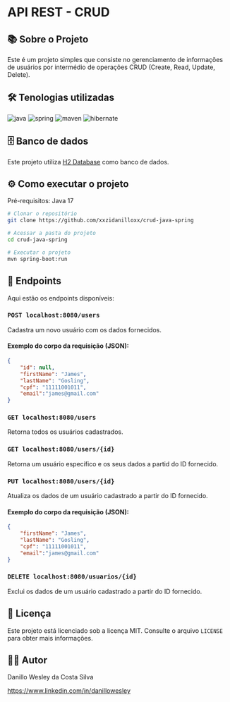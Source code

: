# API REST - CRUD

## :books: Sobre o Projeto

Este é um projeto simples que consiste no gerenciamento de informações de usuários por intermédio de operações CRUD (Create, Read, Update, Delete).

## :hammer_and_wrench: Tenologias utilizadas

![java](https://github.com/xxzidanilloxx/crud-java-spring/assets/111617208/c4c4a890-397c-479f-a2ed-99e095a02118)
![spring](https://github.com/xxzidanilloxx/crud-java-spring/assets/111617208/3f70ba98-b9c9-48a3-a508-132bc5371287)
![maven](https://github.com/xxzidanilloxx/crud-java-spring/assets/111617208/feff8c3b-1d78-4a0b-bce8-ec3484e73eac)
![hibernate](https://github.com/xxzidanilloxx/crud-java-spring/assets/111617208/8aed8105-6b83-40af-a30b-df1e97982ea2)

## :file_cabinet: Banco de dados

Este projeto utiliza [H2 Database](https://www.h2database.com/html/tutorial.html) como banco de dados.

## :gear: Como executar o projeto

Pré-requisitos: Java 17

```bash
# Clonar o repositório
git clone https://github.com/xxzidanilloxx/crud-java-spring

# Acessar a pasta do projeto
cd crud-java-spring

# Executar o projeto
mvn spring-boot:run
```

## :checkered_flag: Endpoints

Aqui estão os endpoints disponíveis:

### `POST localhost:8080/users`
Cadastra um novo usuário com os dados fornecidos.

#### Exemplo do corpo da requisição (JSON):
```JSON
{
    "id": null,
    "firstName": "James",
    "lastName": "Gosling",
    "cpf": "11111001011",
    "email":"james@gmail.com"
}
```

### `GET localhost:8080/users`
Retorna todos os usuários cadastrados.

### `GET localhost:8080/users/{id}`
Retorna um usuário específico e os seus dados a partid do ID fornecido.

### `PUT localhost:8080/users/{id}`
Atualiza os dados de um usuário cadastrado a partir do ID fornecido.

#### Exemplo do corpo da requisição (JSON):
```JSON
{
    "firstName": "James",
    "lastName": "Gosling",
    "cpf": "11111001011",
    "email":"james@gmail.com"
}
```

### `DELETE localhost:8080/usuarios/{id}`
Exclui os dados de um usuário cadastrado a partir do ID fornecido.

## :page_facing_up: Licença

Este projeto está licenciado sob a licença MIT. Consulte o arquivo `LICENSE` para obter mais informações.

## :man_technologist: Autor

Danillo Wesley da Costa Silva

https://www.linkedin.com/in/danillowesley
